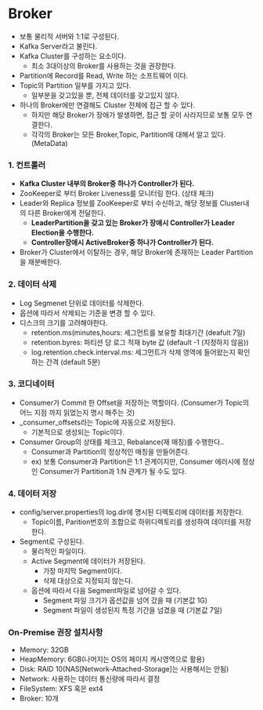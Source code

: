 # Broker
- 보통 물리적 서버와 1:1로 구성된다.
- Kafka Server라고 불린다.
- Kafka Cluster를 구성하는 요소이다.
    - 최소 3대이상의 Broker를 사용하는 것을 권장한다.
- Partition에 Record를 Read, Write 하는 소프트웨어 이다.
- Topic의 Partition 일부를 가지고 있다.
    - 일부분을 갖고있을 뿐, 전체 데이터를 갖고있지 않다.
- 하나의 Broker에만 연결해도 Cluster 전체에 접근 할 수 있다.
    - 하지만 해당 Broker가 장애가 발생하면, 접근 할 곳이 사라지므로 보통 모두 연결한다.
    - 각각의 Broker는 모든 Broker,Topic, Partition에 대해서 알고 있다. (MetaData)
### 1. 컨트롤러
- **Kafka Cluster 내부의 Broker중 하나가 Controller가 된다.**
- ZooKeeper로 부터 Broker Liveness를 모니터링 한다. (상태 체크)
- Leader와 Replica 정보를 ZooKeeper로 부터 수신하고, 해당 정보를 Cluster내의 다른 Broker에게 전달한다.
    - **LeaderPartition을 갖고 있는 Broker가 장애시 Controller가 Leader Election을 수행한다.**
    - **Controller장애시 ActiveBroker중 하나가 Controller가 된다.**
- Broker가 Cluster에서 이탈하는 경우, 해당 Broker에 존재하는 Leader Partition을 재분배한다.

### 2. 데이터 삭제
- Log Segmenet 단위로 데이터를 삭제한다.
- 옵션에 따라서 삭제되는 기준을 변경 할 수 있다.
- 디스크의 크기를 고려해야한다.
    - retention.ms(minutes,hours: 세그먼트를 보유할 최대기간 (deafult 7일)
    - retention.byres: 파티션 당 로그 적재 byte 값 (default -1 (지정하지 않음))
    - log.retention.check.interval.ms: 세그먼트가 삭제 영역에 들어왔는지 확인하는 간격 (default 5분)
### 3. 코디네이터
- Consumer가 Commit 한 Offset을 저장하는 역할이다. (Consumer가 Topic의 어느 지점 까지 읽었는지 명시 해주는 것)
- _consumer_offsets라는 Topic에 자동으로 저장된다.
    - 기본적으로 생성되는 Topic이다.
- Consumer Group의 상태를 체크고, Rebalance(재 매칭)를 수행한다..
    - Consumer과 Partition의 정상적인 매칭을 만들어준다.
    - ex) 보통 Consumer과 Partition은 1:1 관계이지만, Consumer 에러시에 정상인 Consumer가 Partition과 1:N 관계가 될 수도 있다.

### 4. 데이터 저장
- config/server.properties의 log.dir에 명시된 디렉토리에 데이터를 저장한다.
    - Topic이름, Parition번호의 조합으로 하위디렉토리를 생성하여 데이터를 저장한다.
- Segment로 구성된다.
    - 물리적인 파일이다.
    - Active Segment에 데이터가 저장된다.
        - 가장 마지막 Segment이다.
        - 삭제 대상으로 지정되지 않는다.
    - 옵션에 따라서 다음 Segment파일로 넘어갈 수 있다.
        - Segment 파일 크기가 옵션값을 넘어 갔을 때 (기본값 1G)
        - Segment 파일이 생성된지 특정 기간을 넘겼을 때 (기본값 7일)


### On-Premise 권장 설치사항
- Memory: 32GB 
- HeapMemory: 6GB(나머지는 OS의 페이지 캐시영역으로 활용)
- Disk: RAID 10(NAS[Network-Attached-Storage]는 사용해서는 안됨)
- Network: 사용하는 데이터 통신량에 따라서 결정
- FileSystem: XFS 혹은 ext4
- Broker: 10개